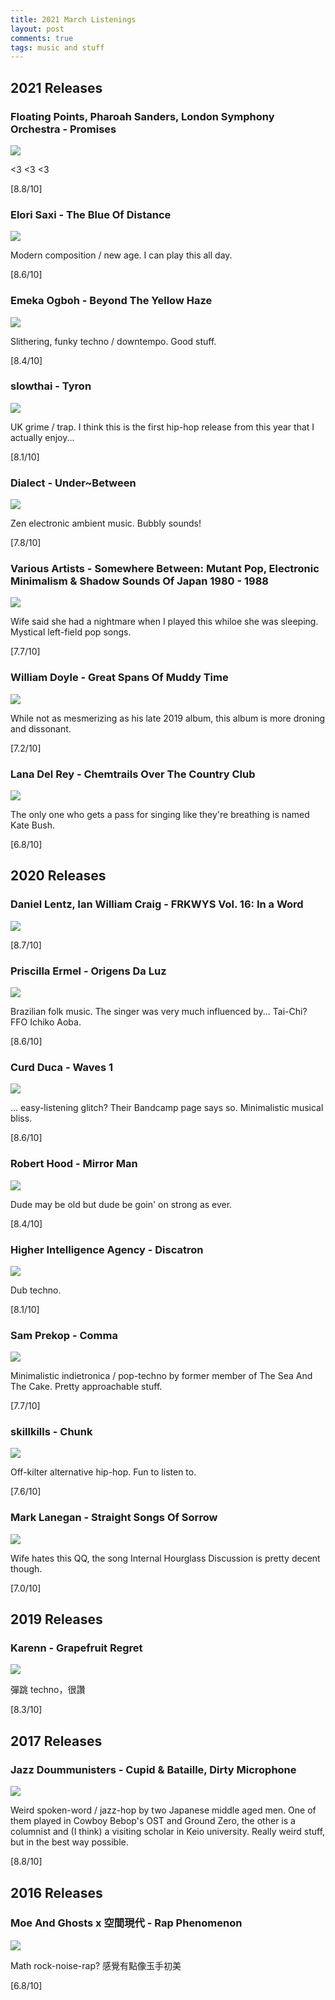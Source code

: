 ```yaml
---
title: 2021 March Listenings
layout: post
comments: true
tags: music and stuff
---
```


## 2021 Releases

### Floating Points, Pharoah Sanders, London Symphony Orchestra - Promises

  ![](https://f4.bcbits.com/img/a2975740667_16.jpg)

  <3 <3 <3

  [8.8/10]

### Elori Saxi - The Blue Of Distance

  ![](https://f4.bcbits.com/img/a0876555243_16.jpg)

  Modern composition / new age. I can play this all day.

  [8.6/10]

### Emeka Ogboh - Beyond The Yellow Haze

  ![](https://f4.bcbits.com/img/a4036206990_16.jpg)

  Slithering, funky techno / downtempo. Good stuff.

  [8.4/10]

### slowthai - Tyron

  ![](https://f4.bcbits.com/img/a3407863222_16.jpg)

  UK grime / trap. I think this is the first hip-hop release from this year that I actually enjoy...

  [8.1/10]

### Dialect - Under~Between

  ![](https://f4.bcbits.com/img/a1547261430_10.jpg)

  Zen electronic ambient music. Bubbly sounds!

  [7.8/10]

### Various Artists - Somewhere Between: Mutant Pop, Electronic Minimalism & Shadow Sounds Of Japan 1980 - 1988

  ![](https://light-in-the-attic.s3.amazonaws.com/uploads/release_image/27230/image/large_550_tmp_2F1606864266006-r1san12d54-adfc234df546e9172aacd4ae7f41cb30_2Flita183_3000px_72dpi.jpg)

  Wife said she had a nightmare when I played this whiloe she was sleeping. Mystical left-field pop songs.

  [7.7/10]

### William Doyle - Great Spans Of Muddy Time

  ![](https://f4.bcbits.com/img/a2916077999_16.jpg)

  While not as mesmerizing as his late 2019 album, this album is more droning and dissonant.

  [7.2/10]

### Lana Del Rey - Chemtrails Over The Country Club

  ![](https://static01.nyt.com/images/2021/03/23/arts/22lana-review2/merlin_185244795_c1f8a625-ede8-4f19-b2ce-53d1250cef3c-jumbo.jpg)

  The only one who gets a pass for singing like they're breathing is named Kate Bush.

  [6.8/10]

## 2020 Releases

### Daniel Lentz, Ian William Craig - FRKWYS Vol. 16: In a Word

  ![](https://f4.bcbits.com/img/a1153639401_16.jpg)

  [8.7/10]

### Priscilla Ermel - Origens Da Luz

  ![](https://f4.bcbits.com/img/a0933860178_10.jpg)

  Brazilian folk music. The singer was very much influenced by... Tai-Chi? FFO Ichiko Aoba.

  [8.6/10]

### Curd Duca - Waves 1

  ![](https://f4.bcbits.com/img/a3962599587_16.jpg)

  ... easy-listening glitch? Their Bandcamp page says so. Minimalistic musical bliss.

  [8.6/10]

### Robert Hood - Mirror Man

  ![](https://f4.bcbits.com/img/a1230317271_16.jpg)

  Dude may be old but dude be goin' on strong as ever.

  [8.4/10]

### Higher Intelligence Agency - Discatron

  ![](https://f4.bcbits.com/img/a3618311456_16.jpg)

  Dub techno.

  [8.1/10]

### Sam Prekop - Comma

  ![](https://f4.bcbits.com/img/a2706703589_16.jpg)

  Minimalistic indietronica / pop-techno by former member of The Sea And The Cake. Pretty approachable stuff.

  [7.7/10]

### skillkills - Chunk

  ![](https://i.kfs.io/album/global/69814697,0v1/fit/500x500.jpg)

  Off-kilter alternative hip-hop. Fun to listen to.

  [7.6/10]

### Mark Lanegan - Straight Songs Of Sorrow

  ![](http://undertheradarmag.com/uploads/review_images/Mark_Lanegan_Straight_Songs_of_Sorrow_review_under_the_radar.jpg)

  Wife hates this QQ, the song Internal Hourglass Discussion is pretty decent though.

  [7.0/10]

## 2019 Releases

### Karenn - Grapefruit Regret

  ![](https://f4.bcbits.com/img/a3722103088_10.jpg)

  彈跳 techno，很讚

  [8.3/10]

## 2017 Releases

### Jazz Doummunisters - Cupid & Bataille, Dirty Microphone

  ![](https://i.kfs.io/album/global/26100153,2v1/fit/500x500.jpg)

  Weird spoken-word / jazz-hop by two Japanese middle aged men. One of them played in Cowboy Bebop's OST and Ground Zero, the other is a columnist and (I think) a visiting scholar in Keio university. Really weird stuff, but in the best way possible.

  [8.8/10]

## 2016 Releases

### Moe And Ghosts x 空間現代 - Rap Phenomenon

  ![](https://img.discogs.com/itK6xhwAALZoVeZGfoYNHzIqmYA=/fit-in/600x600/filters:strip_icc():format(webp):mode_rgb():quality(90)/discogs-images/R-12486345-1536244664-8075.jpeg.jpg)

  Math rock-noise-rap? 感覺有點像玉手初美

  [6.8/10]
